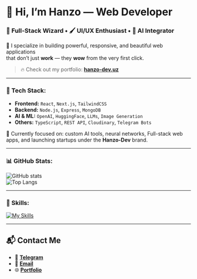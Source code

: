 # 👋 Hi, I’m **Hanzo** — Web Developer  
### 🧠 Full-Stack Wizard • 🖌️ UI/UX Enthusiast • 🤖 AI Integrator  

🚀 I specialize in building powerful, responsive, and beautiful web applications  
that don’t just **work** — they **wow** from the very first click.

> 🔥 Check out my portfolio: [**hanzo-dev.uz**](https://hanzo-dev.uz)

---

### 💼 Tech Stack:
- **Frontend:** `React`, `Next.js`, `TailwindCSS`
- **Backend:** `Node.js`, `Express`, `MongoDB`
- **AI & ML:** `OpenAI`, `HuggingFace`, `LLMs`, `Image Generation`
- **Others:** `TypeScript`, `REST API`, `Cloudinary`, `Telegram Bots`

🧪 Currently focused on: custom AI tools, neural networks, Full-stack web apps, and launching startups under the **Hanzo-Dev** brand.

---

### 📊 GitHub Stats:
![GitHub stats](https://github-readme-stats.vercel.app/api?username=FarkhodovIslom&show_icons=true&theme=radical)  
![Top Langs](https://github-readme-stats.vercel.app/api/top-langs/?username=FarkhodovIslom&layout=compact&theme=radical&langs_count=10)

---

### 🚀 Skills:
[![My Skills](https://skillicons.dev/icons?i=html,css,sass,figma,js,react,ts,nextjs,nodejs,express,tailwind,mongodb,postgres,git,github)](https://skillicons.dev)

---

## 📬 Contact Me
- 📱 [**Telegram**](https://t.me/Farkhodov_2077)  
- 📧 [**Email**](mailto:farkhodovislom2006@gmail.com)  
- 🌐 [**Portfolio**](https://hanzo-dev.uz)
